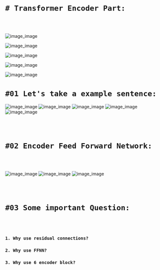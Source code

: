 <br>
<br>

# `# Transformer Encoder Part: `

<br>
<br>

![image_image](img/img40.png)

![image_image](img/img41.png)

![image_image](img/img42.png)

![image_image](img/img43.png)

![image_image](img/img44.png)


# `#01 Let's take a example sentence: `

![image_image](img/img45.png)
![image_image](img/img46.png)
![image_image](img/img47.png)
![image_image](img/img48.png)
![image_image](img/img49.png)

<br>
<br>

# `#02 Encoder Feed Forward Network: `

<br>
<br>

![image_image](img/img50.png)
![image_image](img/img51.png)
![image_image](img/img52.png)


<br>
<br>

# `#03 Some important Question: `

<br>
<br>


### `1. Why use residual connections?`
### `2. Why use FFNN?`
### `3. Why use 6 encoder block?`





